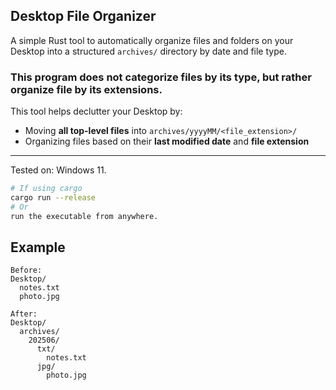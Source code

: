 
## Desktop File Organizer

A simple Rust tool to automatically organize files and folders on your Desktop into a structured `archives/` directory by date and file type.
### This program does not categorize files by its type, but rather organize file by its extensions.
This tool helps declutter your Desktop by:

- Moving **all top-level files** into `archives/yyyyMM/<file_extension>/`
- Organizing files based on their **last modified date** and **file extension**

---
Tested on: Windows 11.
```bash
# If using cargo
cargo run --release
# Or
run the executable from anywhere.
```
## Example
```
Before:
Desktop/
  notes.txt
  photo.jpg
  
After:
Desktop/
  archives/
    202506/
      txt/
        notes.txt
      jpg/
        photo.jpg
```





